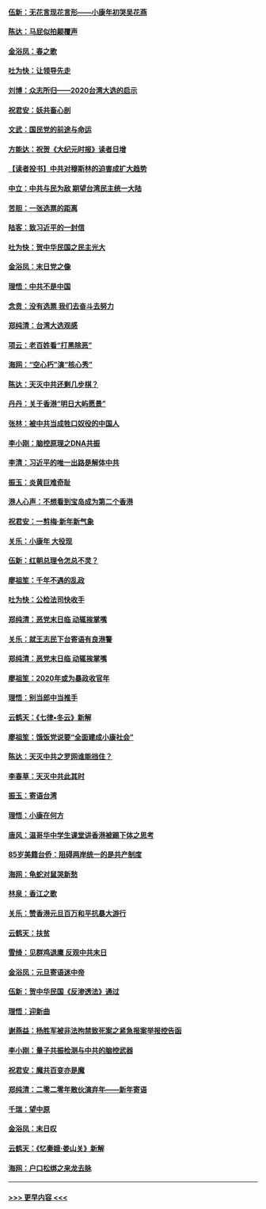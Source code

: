 #### [伍新：无花言现花言形——小康年初哭吴花燕](../pages/nsc993/n11800044.md?t=01172031) 
#### [陈达：马屁似拍颠覆声](../pages/nsc993/n11800010.md?t=01172031) 
#### [金浴凤：春之歌](../pages/nsc993/n11797687.md?t=01172031) 
#### [吐为快：让领导先走](../pages/nsc993/n11797512.md?t=01172031) 
#### [刘博：众志所归——2020台湾大选的启示](../pages/nsc993/n11796878.md?t=01172031) 
#### [祝君安：妖共畜心剖](../pages/nsc993/n11794273.md?t=01172031) 
#### [文武：国民党的前途与命运](../pages/nsc993/n11794198.md?t=01172031) 
#### [方能达：祝贺《大纪元时报》读者日增](../pages/nsc993/n11793807.md?t=01172031) 
#### [【读者投书】中共对穆斯林的迫害成扩大趋势](../pages/nsc993/n11791371.md?t=01172031) 
#### [中立：中共与民为敌 期望台湾民主统一大陆](../pages/nsc993/n11790392.md?t=01172031) 
#### [苦胆：一张选票的距离](../pages/nsc993/n11788914.md?t=01172031) 
#### [陆客：致习近平的一封信](../pages/nsc993/n11788867.md?t=01172031) 
#### [吐为快：贺中华民国之民主光大](../pages/nsc993/n11788618.md?t=01172031) 
#### [金浴凤：末日党之像](../pages/nsc993/n11787475.md?t=01172031) 
#### [理悟：中共不是中国](../pages/nsc993/n11787463.md?t=01172031) 
#### [念贲：没有选票  我们去奋斗去努力](../pages/nsc993/n11787398.md?t=01172031) 
#### [郑纯清：台湾大选观感](../pages/nsc993/n11786210.md?t=01172031) 
#### [项云：老百姓看“打黑除恶”](../pages/nsc993/n11785398.md?t=01172031) 
#### [海网：“空心朽”演“核心秀”](../pages/nsc993/n11783874.md?t=01172031) 
#### [陈达：天灭中共还剩几步棋？](../pages/nsc993/n11783719.md?t=01172031) 
#### [丹丹：关于香港“明日大屿愿景”](../pages/nsc993/n11783273.md?t=01172031) 
#### [张林：被中共当成牲口奴役的中国人](../pages/nsc993/n11782397.md?t=01172031) 
#### [李小刚：脑控原理之DNA共振](../pages/nsc993/n11780962.md?t=01172031) 
#### [李清：习近平的唯一出路是解体中共](../pages/nsc993/n11780866.md?t=01172031) 
#### [振玉：炎黄巨难奇耻](../pages/nsc993/n11779632.md?t=01172031) 
#### [港人心声：不想看到宝岛成为第二个香港](../pages/nsc993/n11778817.md?t=01172031) 
#### [祝君安：一剪梅‧新年新气象](../pages/nsc993/n11776340.md?t=01172031) 
#### [关乐：小康年 大役现](../pages/nsc993/n11774213.md?t=01172031) 
#### [伍新：红朝总理令怎总不灵？](../pages/nsc993/n11770813.md?t=01172031) 
#### [廖祖笙：千年不遇的乱政](../pages/nsc993/n11770373.md?t=01172031) 
#### [吐为快：公检法司快收手](../pages/nsc993/n11770359.md?t=01172031) 
#### [郑纯清：恶党末日临 动辄挨掌嘴](../pages/nsc993/n11769912.md?t=01172031) 
#### [关乐：就王志民下台寄语有良港警](../pages/nsc993/n11769903.md?t=01172031) 
#### [郑纯清：恶党末日临 动辄挨掌嘴](../pages/nsc993/n11769356.md?t=01172031) 
#### [廖祖笙：2020年或为暴政收官年](../pages/nsc993/n11768216.md?t=01172031) 
#### [理悟：别当郎中当推手](../pages/nsc993/n11768243.md?t=01172031) 
#### [云鹤天：《七律▪冬云》新解](../pages/nsc993/n11768204.md?t=01172031) 
#### [廖祖笙：饿饭党说要“全面建成小康社会”](../pages/nsc993/n11767482.md?t=01172031) 
#### [陈达：天灭中共之罗网谁能挡住？](../pages/nsc993/n11767465.md?t=01172031) 
#### [李春草：天灭中共此其时](../pages/nsc993/n11767452.md?t=01172031) 
#### [振玉：寄语台湾](../pages/nsc993/n11767432.md?t=01172031) 
#### [理悟：小康在何方](../pages/nsc993/n11767394.md?t=01172031) 
#### [唐风：温哥华中学生课堂讲香港被踢下体之思考](../pages/nsc993/n11766848.md?t=01172031) 
#### [85岁美籍台侨：阻碍两岸统一的是共产制度](../pages/nsc993/n11765043.md?t=01172031) 
#### [海网：龟蛇对鼠哭新愁](../pages/nsc993/n11764895.md?t=01172031) 
#### [林泉：香江之歌](../pages/nsc993/n11764415.md?t=01172031) 
#### [关乐：赞香港元旦百万和平抗暴大游行](../pages/nsc993/n11764382.md?t=01172031) 
#### [云鹤天：扶贫](../pages/nsc993/n11764245.md?t=01172031) 
#### [雪绮：见群鸡退鹰  反观中共末日](../pages/nsc993/n11762112.md?t=01172031) 
#### [金浴凤：元旦寄语迷中帝](../pages/nsc993/n11761788.md?t=01172031) 
#### [伍新：贺中华民国《反渗透法》通过](../pages/nsc993/n11761994.md?t=01172031) 
#### [理悟：迎新曲](../pages/nsc993/n11761152.md?t=01172031) 
#### [谢燕益：杨胜军被非法拘禁致死案之紧急报案举报控告函](../pages/nsc993/n11756134.md?t=01172031) 
#### [李小刚：量子共振检测与中共的脑控武器](../pages/nsc993/n11754518.md?t=01172031) 
#### [祝君安：魔共百变亦是魔](../pages/nsc993/n11754469.md?t=01172031) 
#### [郑纯清：二零二零年散伙演弃年——新年寄语](../pages/nsc993/n11754195.md?t=01172031) 
#### [千瑞：望中原](../pages/nsc993/n11754159.md?t=01172031) 
#### [金浴凤：末日叹](../pages/nsc993/n11752359.md?t=01172031) 
#### [云鹤天：《忆秦娥‧娄山关》新解](../pages/nsc993/n11752348.md?t=01172031) 
#### [海网：户口松绑之来龙去脉](../pages/nsc993/n11752328.md?t=01172031) 

----
#### [ >>> 更早内容 <<< ](../indexes/nsc993-earlier.md)
